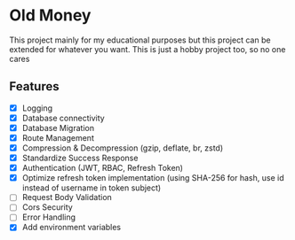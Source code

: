# Old Money

This project mainly for my educational purposes but this project can be extended for whatever you want. This is just a hobby project too, so no one cares

## Features
- [x] Logging
- [x] Database connectivity
- [x] Database Migration
- [x] Route Management
- [x] Compression & Decompression (gzip, deflate, br, zstd)
- [x] Standardize Success Response
- [x] Authentication (JWT, RBAC, Refresh Token)
- [x] Optimize refresh token implementation (using SHA-256 for hash, use id instead of username in token subject)
- [ ] Request Body Validation
- [ ] Cors Security
- [ ] Error Handling
- [x] Add environment variables
